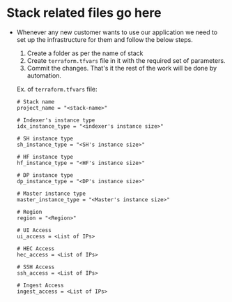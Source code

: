 # Stack related files go here

* Whenever any new customer wants to use our application we need to set up the infrastructure for them and follow the below steps.
  1. Create a folder as per the name of stack
  2. Create `terraform.tfvars` file in it with the required set of parameters.
  3. Commit the changes. That's it the rest of the work will be done by automation.

  Ex. of `terraform.tfvars` file:
  ```
  # Stack name
  project_name = "<stack-name>"

  # Indexer's instance type
  idx_instance_type = "<indexer's instance size>"

  # SH instance type
  sh_instance_type = "<SH's instance size>"

  # HF instance type
  hf_instance_type = "<HF's instance size>"

  # DP instance type
  dp_instance_type = "<DP's instance size>"

  # Master instance type
  master_instance_type = "<Master's instance size>"

  # Region
  region = "<Region>"

  # UI Access
  ui_access = <List of IPs>

  # HEC Access
  hec_access = <List of IPs>

  # SSH Access
  ssh_access = <List of IPs>

  # Ingest Access
  ingest_access = <List of IPs>
  ```
     
